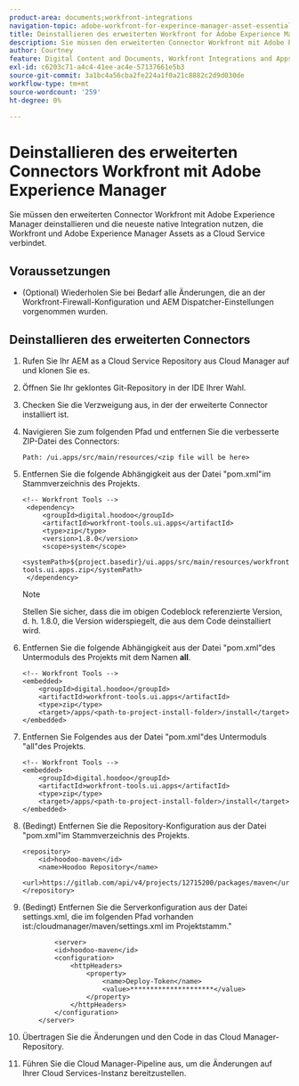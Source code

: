 ```yaml
---
product-area: documents;workfront-integrations
navigation-topic: adobe-workfront-for-experince-manager-asset-essentials
title: Deinstallieren des erweiterten Workfront for Adobe Experience Manager-Connectors
description: Sie müssen den erweiterten Connector Workfront mit Adobe Experience Manager deinstallieren und die neueste native Integration nutzen, die Workfront und Adobe Experience Manager Assets as a Cloud Service verbindet.
author: Courtney
feature: Digital Content and Documents, Workfront Integrations and Apps
exl-id: c6203c71-a4c4-41ee-ac4e-57137661e5b3
source-git-commit: 3a1bc4a56cba2fe224a1f0a21c8882c2d9d030de
workflow-type: tm+mt
source-wordcount: '259'
ht-degree: 0%

---
```


# Deinstallieren des erweiterten Connectors Workfront mit Adobe Experience Manager

Sie müssen den erweiterten Connector Workfront mit Adobe Experience Manager deinstallieren und die neueste native Integration nutzen, die Workfront und Adobe Experience Manager Assets as a Cloud Service verbindet.

## Voraussetzungen

* (Optional) Wiederholen Sie bei Bedarf alle Änderungen, die an der Workfront-Firewall-Konfiguration und AEM Dispatcher-Einstellungen vorgenommen wurden.

## Deinstallieren des erweiterten Connectors

1. Rufen Sie Ihr AEM as a Cloud Service Repository aus Cloud Manager auf und klonen Sie es.

1. Öffnen Sie Ihr geklontes Git-Repository in der IDE Ihrer Wahl.

1. Checken Sie die Verzweigung aus, in der der erweiterte Connector installiert ist.

1. Navigieren Sie zum folgenden Pfad und entfernen Sie die verbesserte ZIP-Datei des Connectors:

   `Path: /ui.apps/src/main/resources/<zip file will be here>`

1. Entfernen Sie die folgende Abhängigkeit aus der Datei &quot;pom.xml&quot;im Stammverzeichnis des Projekts.

   ```
   <!-- Workfront Tools -->
    <dependency>
        <groupId>digital.hoodoo</groupId>
        <artifactId>workfront-tools.ui.apps</artifactId>
        <type>zip</type>
        <version>1.8.0</version>
        <scope>system</scope>
        <systemPath>${project.basedir}/ui.apps/src/main/resources/workfront-tools.ui.apps.zip</systemPath>
    </dependency>
   ```

   >[!NOTE]
   >
   >Stellen Sie sicher, dass die im obigen Codeblock referenzierte Version, d. h. 1.8.0, die Version widerspiegelt, die aus dem Code deinstalliert wird.

1. Entfernen Sie die folgende Abhängigkeit aus der Datei &quot;pom.xml&quot;des Untermoduls des Projekts mit dem Namen **all**.

   ```
   <!-- Workfront Tools -->
   <embedded>
       <groupId>digital.hoodoo</groupId>
       <artifactId>workfront-tools.ui.apps</artifactId>
       <type>zip</type>
       <target>/apps/<path-to-project-install-folder>/install</target>
   </embedded>
   ```
1. Entfernen Sie Folgendes aus der Datei &quot;pom.xml&quot;des Untermoduls &quot;all&quot;des Projekts.

   ```
   <!-- Workfront Tools -->
   <embedded>
       <groupId>digital.hoodoo</groupId>
       <artifactId>workfront-tools.ui.apps</artifactId>
       <type>zip</type>
       <target>/apps/<path-to-project-install-folder>/install</target>
   </embedded>
   ```

1. (Bedingt) Entfernen Sie die Repository-Konfiguration aus der Datei &quot;pom.xml&quot;im Stammverzeichnis des Projekts.


   ```
   <repository>
       <id>hoodoo-maven</id>
       <name>Hoodoo Repository</name>
       <url>https://gitlab.com/api/v4/projects/12715200/packages/maven</url>
   </repository>
   ```

1. (Bedingt) Entfernen Sie die Serverkonfiguration aus der Datei settings.xml, die im folgenden Pfad vorhanden ist:/cloudmanager/maven/settings.xml im Projektstamm.&quot;

   ```
           <server>
           <id>hoodoo-maven</id>
           <configuration>
               <httpHeaders>
                   <property>
                       <name>Deploy-Token</name>
                       <value>*********************</value>
                   </property>
               </httpHeaders>
           </configuration>
       </server>
   ```

1. Übertragen Sie die Änderungen und den Code in das Cloud Manager-Repository.

1. Führen Sie die Cloud Manager-Pipeline aus, um die Änderungen auf Ihrer Cloud Services-Instanz bereitzustellen.
